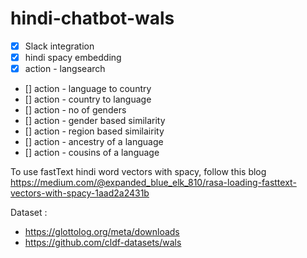 # hindi-chatbot-wals

- [x] Slack integration
- [x] hindi spacy embedding 
- [x] action - langsearch 
- [] action - language to country 
- [] action - country to language
- [] action - no of genders
- [] action - gender based similarity 
- [] action - region based similairity 
- [] action - ancestry of a language
- [] action - cousins of a language

To use fastText hindi word vectors with spacy, follow this blog https://medium.com/@expanded_blue_elk_810/rasa-loading-fasttext-vectors-with-spacy-1aad2a2431b


Dataset : 
*  https://glottolog.org/meta/downloads 
* https://github.com/cldf-datasets/wals 
